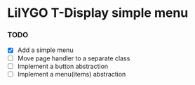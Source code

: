 # LilYGO T-Display simple menu

### TODO

- [x] Add a simple menu
- [ ] Move page handler to a separate class
- [ ] Implement a button abstraction
- [ ] Implement a menu(items) abstraction